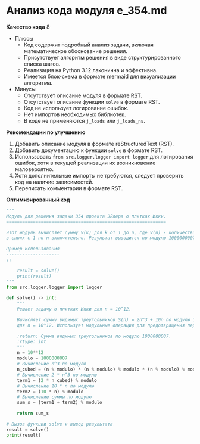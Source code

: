 # Анализ кода модуля e_354.md

**Качество кода**
8
- Плюсы
    - Код содержит подробный анализ задачи, включая математическое обоснование решения.
    - Присутствует алгоритм решения в виде структурированного списка шагов.
    - Реализация на Python 3.12 лаконична и эффективна.
    - Имеется блок-схема в формате mermaid для визуализации алгоритма.
- Минусы
    - Отсутствует описание модуля в формате RST.
    - Отсутствует описание функции `solve` в формате RST.
    - Код не использует логирование ошибок.
    - Нет импортов необходимых библиотек.
    -  В коде не применяются `j_loads` или `j_loads_ns`.

**Рекомендации по улучшению**

1.  Добавить описание модуля в формате reStructuredText (RST).
2.  Добавить документацию к функции `solve` в формате RST.
3.  Использовать `from src.logger.logger import logger` для логирования ошибок, хотя в текущей реализации их возникновение маловероятно.
4.  Хотя дополнительные импорты не требуются, следует проверить код на наличие зависимостей.
5.  Переписать комментарии в формате RST.

**Оптимизированный код**

```python
"""
Модуль для решения задачи 354 проекта Эйлера о плитках Икки.
============================================================

Этот модуль вычисляет сумму V(k) для k от 1 до n, где V(n) - количество видимых треугольников
в слоях с 1 по n включительно. Результат выводится по модулю 1000000007.

Пример использования
--------------------
::

    result = solve()
    print(result)
"""
from src.logger.logger import logger

def solve() -> int:
    """
    Решает задачу о плитках Икки для n = 10^12.

    Вычисляет сумму видимых треугольников S(n) = 2n^3 + 10n по модулю 1000000007
    для n = 10^12. Использует модульные операции для предотвращения переполнения.

    :return: Сумма видимых треугольников по модулю 1000000007.
    :rtype: int
    """
    n = 10**12
    modulo = 1000000007
    # Вычисление n^3 по модулю
    n_cubed = (n % modulo) * (n % modulo) % modulo * (n % modulo) % modulo
    # Вычисление 2 * n^3 по модулю
    term1 = (2 * n_cubed) % modulo
    # Вычисление 10 * n по модулю
    term2 = (10 * n) % modulo
    # Вычисление суммы по модулю
    sum_s = (term1 + term2) % modulo

    return sum_s

# Вызов функции solve и вывод результата
result = solve()
print(result)
```